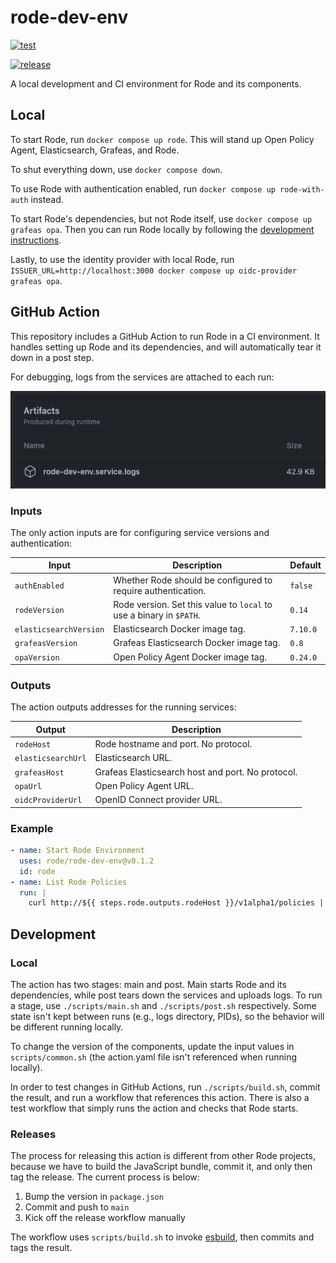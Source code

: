 # rode-dev-env

[![test](https://github.com/rode/rode-dev-env/actions/workflows/test.yaml/badge.svg)](https://github.com/rode/rode-dev-env/actions/workflows/test.yaml)

[![release](https://github.com/rode/rode-dev-env/actions/workflows/release.yaml/badge.svg)](https://github.com/rode/rode-dev-env/actions/workflows/release.yaml)

A local development and CI environment for Rode and its components.  

## Local

To start Rode, run `docker compose up rode`. This will stand up Open Policy Agent, Elasticsearch, Grafeas, and Rode.

To shut everything down, use `docker compose down`.

To use Rode with authentication enabled, run `docker compose up rode-with-auth` instead. 

To start Rode's dependencies, but not Rode itself, use `docker compose up grafeas opa`. Then you can run Rode locally by
following the [development instructions](https://github.com/rode/rode/blob/main/docs/development.md#rode-dev-env).

Lastly, to use the identity provider with local Rode, run 
`ISSUER_URL=http://localhost:3000 docker compose up oidc-provider grafeas opa`.

## GitHub Action

This repository includes a GitHub Action to run Rode in a CI environment. It handles setting up Rode and its dependencies,
and will automatically tear it down in a post step. 

For debugging, logs from the services are attached to each run:

![logs](./assets/logs.png)

### Inputs

The only action inputs are for configuring service versions and authentication:

| Input                  | Description                                                         | Default  |
|------------------------|---------------------------------------------------------------------|----------|
| `authEnabled`          | Whether Rode should be configured to require authentication.        | `false`  |
| `rodeVersion`          | Rode version. Set this value to `local` to use a binary in `$PATH`. | `0.14`   |
| `elasticsearchVersion` | Elasticsearch Docker image tag.                                     | `7.10.0` |
| `grafeasVersion`       | Grafeas Elasticsearch Docker image tag.                             | `0.8`    |
| `opaVersion`           | Open Policy Agent Docker image tag.                                 | `0.24.0` |

### Outputs

The action outputs addresses for the running services:

| Output             | Description                                       |
|--------------------|---------------------------------------------------|
| `rodeHost`         | Rode hostname and port. No protocol.              |
| `elasticsearchUrl` | Elasticsearch URL.                                |
| `grafeasHost`      | Grafeas Elasticsearch host and port. No protocol. |
| `opaUrl`           | Open Policy Agent URL.                            |
| `oidcProviderUrl`  | OpenID Connect provider URL.                      |

### Example

```yaml
- name: Start Rode Environment
  uses: rode/rode-dev-env@v0.1.2
  id: rode
- name: List Rode Policies
  run: |
    curl http://${{ steps.rode.outputs.rodeHost }}/v1alpha1/policies | jq
```

## Development

### Local

The action has two stages: main and post. Main starts Rode and its dependencies, while post tears down the services and
uploads logs. To run a stage, use `./scripts/main.sh` and `./scripts/post.sh` respectively. Some state isn't kept between
runs (e.g., logs directory, PIDs), so the behavior will be different running locally. 

To change the version of the components, update the input values in `scripts/common.sh` (the action.yaml file isn't referenced
when running locally).

In order to test changes in GitHub Actions, run `./scripts/build.sh`, commit the result, and run a workflow that references this action.
There is also a test workflow that simply runs the action and checks that Rode starts.

### Releases

The process for releasing this action is different from other Rode projects, because we have to build the JavaScript
bundle, commit it, and only then tag the release. The current process is below:

1. Bump the version in `package.json`
1. Commit and push to `main`
1. Kick off the release workflow manually

The workflow uses `scripts/build.sh` to invoke [esbuild](https://esbuild.github.io/), then commits and tags the result.  
